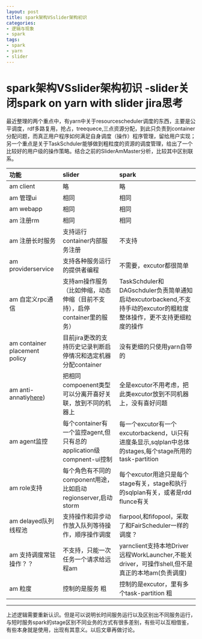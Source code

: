 ```yaml
---
layout: post
title: spark架构VSslider架构初识
categories:
- 逻辑与现象
- spark
tags:
- spark
- yarn
- slider
---
```


spark架构VSslider架构初识 -slider关闭spark on yarn with slider jira思考
============


最近整理的两个重点中，有yarn中关于resourcescheduler调度的东西，主要是公平调度，rdf多路复用，抢占，treequece,三点资源分配，到此只负责到container分配问题，而真正用户程序如何满足自身调度（操作）程序管理，留给用户实现；另一个重点是关于TaskSchduler能够做到粗粒度的资源的调度管理，给出了一个比较好的用户级的操作策略。结合之前的SliderAmMaster分析，比较其中区别联系。


| 功能        | slider           | spark  |
| :------------- |:-------------| :-----|
| am client      | 略 | 略 |
| am  管理ui     | 相同      |   相同 |
| am webapp | 相同     |  相同 |
| am 注册rm | 相同     |  相同 |
| am 注册长时服务 | 支持运行container内部服务注册     |  不支持 |
| am providerservice | 支持各种服务运行的提供者编程     |  不需要，excutor都很简单 |
| am 自定义rpc通信 | 支持am操作服务（比如伸缩，动态伸缩（目前不支持），启停container里的服务）     |  TaskSchduler和DAGschduler负责简单通知启动excutorbackend,不支持手动的excutor的粗粒度整体操作，更不支持更细粒度的操作 |
| am container placement policy | 目前jira更改的支持历史记录判断启停情况和选定机器分配container     |  没有更细的只使用yarn自带的 |
| am anti-annatiy[here](http://jayfans3.github.io/2015/03/sliderJiraContainerPlacement/)) | 把相同compoenent类型可以分离开喜好关联，放到不同的机器上   |  全是excutor不用考虑，把此类excutor放到不同机器上，没有喜好问题 |
| am agent监控 | 每个container有一个监控agent,但只有总的application级compnent-ui控制|  每一个excutor有一个excutorbackend，Ui只有进度条显示,sqlplan中总体的stages,每个stage所用的task-partition |
| am role支持 | 每个角色有不同的component用途，比如启动regionserver,启动storm  | 每个excutor用途只是每个stage有关，stage和执行的sqlplan有关，或者是rdd flunce有关 |
| am delayed队列线程池 | 支持操作和异步动作放入队列等待操作，顺序操作调度     |  fiarpool,和fifopool，采取了和FairScheduler一样的调度？ |
| am 支持调度常驻操作？？|  不支持，只能一次任务一个请求给远程am|  yarnclient支持本地Driver远程WorkLauncher,不能关driver，可操作shell,但不是真正的本地am(负责调度)|
| am 粒度 | 控制的是服务 粗   |  控制的是excutor，里有多个task-partition 粗|




--------------

 上述逻辑需要重新认识。但是可以说明长时间服务运行以及区别出不同服务运行，与短时服务spark的stage区别不同业务的方式有很多差别，有些可以互相借鉴，有些本身就是使用，出现有其意义。以后文章再做讨论。